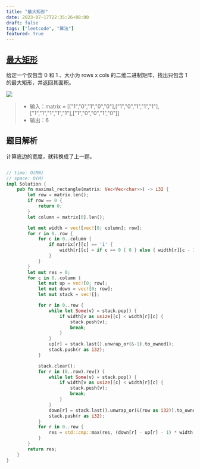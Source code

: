 ```yaml
---
title: "最大矩形"
date: 2023-07-17T22:35:26+08:00
draft: false
tags: ["leetcode", "算法"]
featured: true
---
```


## [最大矩形](https://leetcode.cn/problems/maximal-rectangle/)

给定一个仅包含 0 和 1 、大小为 rows x cols 的二维二进制矩阵，找出只包含 1 的最大矩形，并返回其面积。

![](https://assets.leetcode.com/uploads/2020/09/14/maximal.jpg)

>- 输入：matrix = [["1","0","1","0","0"],["1","0","1","1","1"],["1","1","1","1","1"],["1","0","0","1","0"]]
>- 输出：6

## 题目解析

计算底边的宽度，就转换成了上一题。

```rust

// time: O(MN)
// space: O(M)
impl Solution {
    pub fn maximal_rectangle(matrix: Vec<Vec<char>>) -> i32 {
        let row = matrix.len();
        if row == 0 {
            return 0;
        }
        let column = matrix[0].len();

        let mut width = vec![vec![0; column]; row];
        for r in 0..row {
            for c in 0..column {
                if matrix[r][c] == '1' {
                    width[r][c] = if c == 0 { 0 } else { width[r][c - 1] } + 1;
                }
            }
        }
        let mut res = 0;
        for c in 0..column {
            let mut up = vec![0; row];
            let mut down = vec![0; row];
            let mut stack = vec![];

            for r in 0..row {
                while let Some(v) = stack.pop() {
                    if width[v as usize][c] < width[r][c] {
                        stack.push(v);
                        break;
                    }
                }
                up[r] = stack.last().unwrap_or(&-1).to_owned();
                stack.push(r as i32);
            }

            stack.clear();
            for r in (0..row).rev() {
                while let Some(v) = stack.pop() {
                    if width[v as usize][c] < width[r][c] {
                        stack.push(v);
                        break;
                    }
                }
                down[r] = stack.last().unwrap_or(&(row as i32)).to_owned();
                stack.push(r as i32);
            }
            for r in 0..row {
                res = std::cmp::max(res, (down[r] - up[r] - 1) * width[r][c]);
            }
        }
        return res;
    }
}
```
